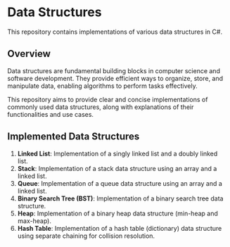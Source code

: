 # Data Structures

This repository contains implementations of various data structures in C#.

## Overview

Data structures are fundamental building blocks in computer science and software development. They provide efficient ways to organize, store, and manipulate data, enabling algorithms to perform tasks effectively.

This repository aims to provide clear and concise implementations of commonly used data structures, along with explanations of their functionalities and use cases.

## Implemented Data Structures

1. **Linked List**: Implementation of a singly linked list and a doubly linked list.
2. **Stack**: Implementation of a stack data structure using an array and a linked list.
3. **Queue**: Implementation of a queue data structure using an array and a linked list.
4. **Binary Search Tree (BST)**: Implementation of a binary search tree data structure.
5. **Heap**: Implementation of a binary heap data structure (min-heap and max-heap).
6. **Hash Table**: Implementation of a hash table (dictionary) data structure using separate chaining for collision resolution.

